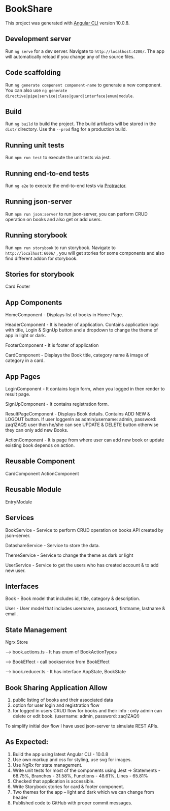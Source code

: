 # BookShare

This project was generated with [Angular CLI](https://github.com/angular/angular-cli) version 10.0.8.

## Development server

Run `ng serve` for a dev server. Navigate to `http://localhost:4200/`. The app will automatically reload if you change any of the source files.

## Code scaffolding

Run `ng generate component component-name` to generate a new component. You can also use `ng generate directive|pipe|service|class|guard|interface|enum|module`.

## Build

Run `ng build` to build the project. The build artifacts will be stored in the `dist/` directory. Use the `--prod` flag for a production build.

## Running unit tests

Run `npm run test` to execute the unit tests via jest.

## Running end-to-end tests

Run `ng e2e` to execute the end-to-end tests via [Protractor](http://www.protractortest.org/).

## Running json-server

Run `npm run json:server` to run json-server, you can perform CRUD operation on books and also get or add users.

## Running storybook

Run `npm run storybook` to run storybook. Navigate to ` http://localhost:6006/` , you will get stories for some components and also find different addon for storybook.

## Stories for storybook

Card
Footer

## App Components

HomeComponent   - Displays list of books in Home Page.

HeaderComponent - It is header of application. 
                  Contains application logo with title, Login & SignUp button and a dropdown to change the    theme of app in light  or dark.

FooterComponent - It is footer of application

CardComponent   - Displays the Book title, category name & image of category in a card.

## App Pages

LoginComponent      - It contains login form, when you logged in then render to result page.

SignUpComponent     - It contains registration form.

ResultPageComponent - Displays Book details. Contains ADD NEW & LOGOUT button. 
                      If user loggenIn as admin(username: admin, password: zaq1ZAQ!) user then he/she can see UPDATE & DELETE button otherwise they can only add new Books. 
                      
ActionComponent     - It is page from where user can add new book or update existing book depends on action.

## Reusable Component

CardComponent
ActionComponent

## Reusable Module

EntryModule

## Services

BookService       -  Service to perform CRUD operation on books API created by json-server.

DatashareService  -  Service to store the data.

ThemeService      -  Service to change the theme as dark or light

UserService       -  Service to get the users who has created account & to add new user.

## Interfaces

Book - Book model that includes id, title, category & description.

User - User model that includes username, password, firstname, lastname & email.

## State Management

Ngrx Store

--> book.actions.ts - It has enum of BookActionTypes

--> BookEffect - call bookservice from BookEffect

--> book.reducer.ts - It has interface AppState, BookState



## Book Sharing Application Allow
1.	public listing of books and their associated data
2.	option for user login and registration flow
3.	for logged in users CRUD flow for books and their info : only admin can delete or edit book.
                                                             (username: admin, password: zaq1ZAQ!)

To simplify initial dev flow I have used json-server to simulate REST APIs.

## As Expected:

1.	Build the app using latest Angular CLI - 10.0.8
2.	Use own markup and css for styling, use svg for images.
3.	Use NgRx for state management.
4.	Write unit tests for most of the components using Jest ->  Statements - 68.75%, Branches - 31.58%, Functions -                                                              48.61%,  Lines - 65.81%
5.	Checked that application is accessible.
6.	Write Storybook stories for card & footer component.
7.	Two themes for the app – light and dark which we can change from header
8.	Published code to GitHub with proper commit messages.


 

